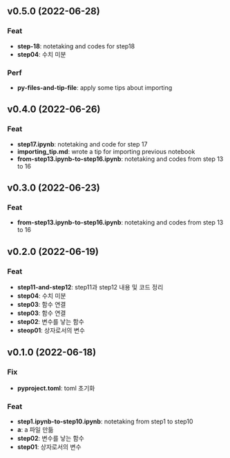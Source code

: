 ## v0.5.0 (2022-06-28)

### Feat

- **step-18**: notetaking and codes for step18
- **step04**: 수치 미분

### Perf

- **py-files-and-tip-file**: apply some tips about importing

## v0.4.0 (2022-06-26)

### Feat

- **step17.ipynb**: notetaking and code for step 17
- **importing_tip.md**: wrote a tip for importing previous notebook
- **from-step13.ipynb-to-step16.ipynb**: notetaking and codes from step 13 to 16

## v0.3.0 (2022-06-23)

### Feat

- **from-step13.ipynb-to-step16.ipynb**: notetaking and codes from step 13 to 16

## v0.2.0 (2022-06-19)

### Feat

- **step11-and-step12**: step11과 step12 내용 및 코드 정리
- **step04**: 수치 미분
- **step03**: 함수 연결
- **step03**: 함수 연결
- **step02**: 변수를 낳는 함수
- **steop01**: 상자로서의 변수

## v0.1.0 (2022-06-18)

### Fix

- **pyproject.toml**: toml 초기화

### Feat

- **step1.ipynb-to-step10.ipynb**: notetaking from step1 to step10
- **a**: a 파일 만듦
- **step02**: 변수를 낳는 함수
- **step01**: 상자로서의 변수
